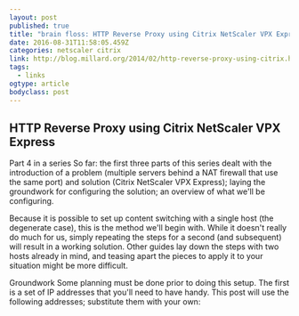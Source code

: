 ```yaml
---
layout: post
published: true
title: "brain floss: HTTP Reverse Proxy using Citrix NetScaler VPX Express"
date: 2016-08-31T11:58:05.459Z
categories: netscaler citrix
link: http://blog.millard.org/2014/02/http-reverse-proxy-using-citrix.html
tags:
  - links
ogtype: article
bodyclass: post
---
```


## HTTP Reverse Proxy using Citrix NetScaler VPX Express
Part 4 in a series
So far: the first three parts of this series dealt with the introduction of a problem (multiple servers behind a NAT firewall that use the same port) and solution (Citrix NetScaler VPX Express); laying the groundwork for configuring the solution; an overview of what we'll be configuring.

Because it is possible to set up content switching with a single host (the degenerate case), this is the method we'll begin with. While it doesn't really do much for us, simply repeating the steps for a second (and subsequent) will result in a working solution. Other guides lay down the steps with two hosts already in mind, and teasing apart the pieces to apply it to your situation might be more difficult.

Groundwork
Some planning must be done prior to doing this setup. The first is a set of IP addresses that you'll need to have handy. This post will use the following addresses; substitute them with your own:

